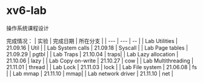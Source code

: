 # xv6-lab

操作系统课程设计

完成情况：
| 实验 | 完成日期 | 所在分支 |
| --- | --- | -- |
| Lab Utilities | 21.09.16 | Util |
| Lab System calls | 21.09.18 | Syscall |
| Lab Page tables | 21.09.29 | pgtbl |
| Lab Traps | 21.10.04 | traps|
| Lab Lazy allocation | 21.10.06 | lazy |
| Lab Copy on-write | 21.10.27 | cow |
| Lab Multithreading | 21.11.01 | thread |
| Lab Lock | 21.11.03 | lock |
| Lab File system | 21.06.08 | fs |
| Lab mmap | 21.11.10 | mmap|
| Lab network driver | 21.11.10 | net |
